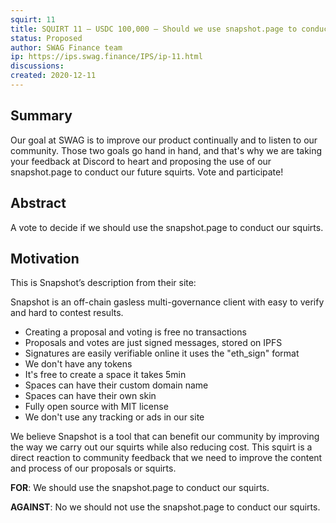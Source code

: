 ```yaml
---
squirt: 11
title: SQUIRT 11 — USDC 100,000 — Should we use snapshot.page to conduct our squirts? (December 11th — December 17th)
status: Proposed
author: SWAG Finance team
ip: https://ips.swag.finance/IPS/ip-11.html
discussions: 
created: 2020-12-11
---
```


## Summary
Our goal at SWAG is to improve our product continually and to listen to our community. Those two goals go hand in hand, and that's why we are taking your feedback at Discord to heart and proposing the use of our snapshot.page to conduct our future squirts. Vote and participate!


## Abstract
A vote to decide if we should use the snapshot.page to conduct our squirts.

## Motivation
This is Snapshot’s description from their site: 

Snapshot is an off-chain gasless multi-governance client with easy to verify and hard to contest results.

- Creating a proposal and voting is free no transactions
- Proposals and votes are just signed messages, stored on IPFS
- Signatures are easily verifiable online it uses the "eth_sign" format
- We don't have any tokens
- It's free to create a space it takes 5min
- Spaces can have their custom domain name
- Spaces can have their own skin
- Fully open source with MIT license
- We don't use any tracking or ads in our site

We believe Snapshot is a tool that can benefit our community by improving the way we carry out our squirts while also reducing cost. This squirt is a direct reaction to community feedback that we need to improve the content and process of our proposals or squirts. 


**FOR**: We should use the snapshot.page to conduct our squirts.

**AGAINST**: No we should not use the snapshot.page to conduct our squirts.